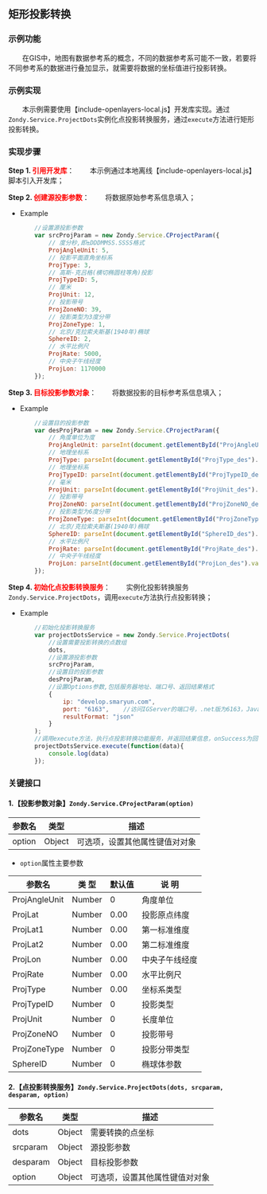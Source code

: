 ## 矩形投影转换

### 示例功能
&ensp;&ensp;&ensp;&ensp;在GIS中，地图有数据参考系的概念，不同的数据参考系可能不一致，若要将不同参考系的数据进行叠加显示，就需要将数据的坐标值进行投影转换。

### 示例实现
&ensp;&ensp;&ensp;&ensp;本示例需要使用【include-openlayers-local.js】开发库实现。通过`Zondy.Service.ProjectDots`实例化点投影转换服务，通过`execute`方法进行矩形投影转换。

### 实现步骤

**Step 1. <font color=red>引用开发库</font>**：
&ensp;&ensp;&ensp;&ensp;本示例通过本地离线【include-openlayers-local.js】脚本引入开发库；

**Step 2. <font color=red>创建源投影参数</font>**：
&ensp;&ensp;&ensp;&ensp;将数据原始参考系信息填入；

* Example

    ```javascript
        //设置源投影参数
        var srcProjParam = new Zondy.Service.CProjectParam({
            // 度分秒,即±DDDMMSS.SSSS格式
            ProjAngleUnit: 5,
            // 投影平面直角坐标系
            ProjType: 3,
            // 高斯-克吕格(横切椭圆柱等角)投影
            ProjTypeID: 5,
            // 厘米
            ProjUnit: 12,
            // 投影带号
            ProjZoneNO: 39,
            // 投影类型为3度分带
            ProjZoneType: 1,
            // 北京/克拉索夫斯基(1940年)椭球
            SphereID: 2,
            // 水平比例尺
            ProjRate: 5000,
            // 中央子午线经度
            ProjLon: 1170000
        });
    ```

**Step 3. <font color=red>目标投影参数对象</font>**：
&ensp;&ensp;&ensp;&ensp;将数据投影的目标参考系信息填入；

* Example

    ```javascript
        //设置目的投影参数
        var desProjParam = new Zondy.Service.CProjectParam({
            // 角度单位为度
            ProjAngleUnit: parseInt(document.getElementById("ProjAngleUnit_des").value.split(':')[0]),
            // 地理坐标系
            ProjType: parseInt(document.getElementById("ProjType_des").value.split(':')[0]),
            // 地理坐标系
            ProjTypeID: parseInt(document.getElementById("ProjTypeID_des").value.split(':')[0]),
            // 毫米
            ProjUnit: parseInt(document.getElementById("ProjUnit_des").value.split(':')[0]),
            // 投影带号
            ProjZoneNO: parseInt(document.getElementById("ProjZoneNO_des").value),
            // 投影类型为6度分带
            ProjZoneType: parseInt(document.getElementById("ProjZoneType_des").value.split(':')[0]),
            // 北京/克拉索夫斯基(1940年)椭球
            SphereID: parseInt(document.getElementById("SphereID_des").value.split(':')[0]),
            // 水平比例尺
            ProjRate: parseInt(document.getElementById("ProjRate_des").value),
            // 中央子午线经度
            ProjLon: parseInt(document.getElementById("ProjLon_des").value)
        });
    ```

**Step 4. <font color=red>初始化点投影转换服务</font>**：
&ensp;&ensp;&ensp;&ensp;实例化投影转换服务`Zondy.Service.ProjectDots`，调用`execute`方法执行点投影转换；

* Example

    ```javascript
        //初始化投影转换服务
        var projectDotsService = new Zondy.Service.ProjectDots(
            //设置需要投影转换的点数组
            dots,
            //设置源投影参数
            srcProjParam,
            //设置目的投影参数
            desProjParam,
            //设置Options参数,包括服务器地址、端口号、返回结果格式
            {
                ip: "develop.smaryun.com",
                port: "6163",    //访问IGServer的端口号，.net版为6163，Java版为8089,
                resultFormat: "json"
            }
        );
        //调用execute方法，执行点投影转换功能服务，并返回结果信息，onSuccess为回调函数
        projectDotsService.execute(function(data){
            console.log(data)
        });
    ```

### 关键接口

#### 1.【投影参数对象】`Zondy.Service.CProjectParam(option)`

|参数名| 类型 |描述|
|-----------|------|----|
|option| Object |可选项，设置其他属性键值对对象|

* `option`属性主要参数

| 参数名        | 类 型               | 默认值    | 说 明          |
|---------------|---------------------|----------|----------------|
|ProjAngleUnit	|Number               |0         |角度单位        |
|ProjLat	    |Number               |0.00      |投影原点纬度     |
|ProjLat1	    |Number               |0.00      |第一标准维度     |
|ProjLat2	    |Number               |0.00      |第二标准维度     |	
|ProjLon	    |Number               |0.00      |中央子午线经度   |	
|ProjRate	    |Number               |0.00      |水平比例尺       |
|ProjType	    |Number               |0.00      |坐标系类型       |
|ProjTypeID	    |Number               |0         |投影类型         |	
|ProjUnit	    |Number               |0         |长度单位         |
|ProjZoneNO	    |Number               |0         |投影带号         |
|ProjZoneType	|Number               |0         |投影分带类型     |
|SphereID	    |Number               |0         |椭球体参数       |

#### 2.【点投影转换服务】`Zondy.Service.ProjectDots(dots, srcparam, desparam, option)`
|参数名   | 类型   |描述                        |
|--------|------  |----------------------------|
|dots    | Object |需要转换的点坐标             |
|srcparam| Object |源投影参数                   |
|desparam| Object |目标投影参数                 |
|option  | Object |可选项，设置其他属性键值对对象|